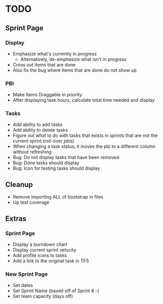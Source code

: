# TODO

## Sprint Page

### Display
* Emphasize what's currently in progress
    * Alternatively, de-emphasize what isn't in progress
* Cross out items that are done
* Also fix the bug where items that are done do not show up

### PBI
* Make Items Draggable in priority
* After displaying task hours, calculate total time needed and display

### Tasks
* Add ability to add tasks
* Add ability to delete tasks
* Figure out what to do with tasks that exists in sprints that are not the current sprint (roll-over pbis)
* When changing a task status, it moves the pbi to a different column without refreshing
* Bug: Do not display tasks that have been removed
* Bug: Done tasks should display
* Bug: Icon for testing tasks should display

## Cleanup
* Remove importing ALL of bootstrap in files
* Up test coverage

## Extras
### Sprint Page
* Display a burndown chart
* Display current sprint velocity
* Add profile icons to tasks
* Add a link to the original task in TFS

### New Sprint Page
* Set dates
* Set Sprint Name (based off of Sprint # -)
* Set team capacity (days off)

